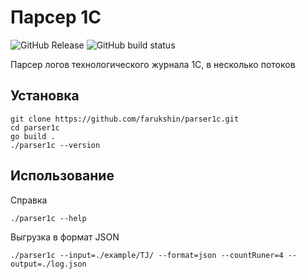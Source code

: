 # Парсер 1С

![GitHub Release](https://img.shields.io/github/v/release/farukshin/parser1c)
![GitHub build status](https://github.com/farukshin/parser1c/actions/workflows/parser1c.yml/badge.svg)


Парсер логов технологического журнала 1С, в несколько потоков

## Установка

```
git clone https://github.com/farukshin/parser1c.git
cd parser1c
go build .
./parser1c --version
```

## Использование

Справка
```
./parser1c --help
```

Выгрузка в формат JSON
```
./parser1c --input=./example/TJ/ --format=json --countRuner=4 --output=./log.json
```
